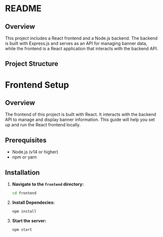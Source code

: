 # README

## Overview

This project includes a React frontend and a Node.js backend. The backend is built with Express.js and serves as an API for managing banner data, while the frontend is a React application that interacts with the backend API.

## Project Structure


# Frontend Setup

## Overview

The frontend of this project is built with React. It interacts with the backend API to manage and display banner information. This guide will help you set up and run the React frontend locally.

## Prerequisites

- Node.js (v14 or higher)
- npm or yarn

## Installation

1. **Navigate to the `frontend` directory:**

   ```bash
   cd frontend
   
2. **Install Dependecies:**
   ```bash
   npm install
3. **Start the server:**
   ```bash
   npm start
